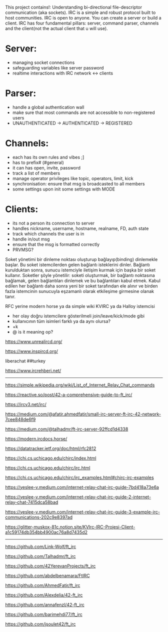 This project contains!: Understanding bi-directional file-descriptor communication (aka sockets).
IRC is a simple and robust protocol built to host communities.
IRC is open to anyone. You can create a server or build a client.
IRC has four fundamental pillars: server, command parser, channels and the client(not the actual client that u will use).

# Server:
- managing socket connections
- safeguarding variables like server password
- realtime interactions with IRC network <-> clients

# Parser:
- handle a global authentication wall
- make sure that most commands are not accessible to non-registered users
- UNAUTHENTICATED -> AUTHENTICATED -> REGISTERED

# Channels:
- each has its own rules and vibes ;]
- has to prefix# (#general)
- it can has open, invite, password
- track a list of members
- manage operator privileges like topic, operators, limit, kick
- synchronisation: ensure that msg is broadcasted to all members
- some settings upon init some settings with MODE

# Clients:
- its not a person its connection to server
- handles nickname, username, hostname, realname, FD, auth state
- track which channels the user is in
- handle in/out msg
- ensure that the msg is formatted correctly
- PRVMSG?



Soket yönetimi bir dinleme noktası oluşturup bağlayıp(binding)  dinlemekle başlar.
Bu soket istemcilerden gelen bağlantı isteklerini dinler.
Bağlantı kurulduktan sonra, sunucu istemciyle iletişim kurmak için başka bir soket kullanır.
Soketler şöyle yönetilir: soketi oluşturmak, bir bağlantı noktasına bağlamak, gelen bağlantıları dinlemek ve bu bağlantıları kabul etmek.
Kabul edilen her bağlantı daha sonra yeni bir soket tarafından ele alınır ve birden fazla istemcinin sunucuyla eşzamanlı olarak etkileşime girmesine olanak tanır.

RFC yerine modern horse ya da simple wiki
KVIRC ya da Halloy istemcisi
- her olay doğru istemcilere gösterilmeli join/leave/kick/mode gibi
- kullanıcının tüm isimleri farklı ya da aynı olursa?
- +k
- @ is it meaning op?

https://www.unrealircd.org/

https://www.inspircd.org/

liberachat ##turkey

https://www.ircrehberi.net/

----

https://simple.wikipedia.org/wiki/List_of_Internet_Relay_Chat_commands

https://reactive.so/post/42-a-comprehensive-guide-to-ft_irc/

https://ircv3.net/irc/

https://medium.com/@afatir.ahmedfatir/small-irc-server-ft-irc-42-network-7cee848de6f9

https://medium.com/@talhadmr/ft-irc-server-92ffcd1d4338

https://modern.ircdocs.horse/

https://datatracker.ietf.org/doc/html/rfc2812

https://chi.cs.uchicago.edu/chirc/index.html

https://chi.cs.uchicago.edu/chirc/irc.html

https://chi.cs.uchicago.edu/chirc/irc_examples.html#chirc-irc-examples

https://yeslee-v.medium.com/internet-relay-chat-irc-guide-7bd418a73e6a

https://yeslee-v.medium.com/internet-relay-chat-irc-guide-2-internet-relay-chat-7415dca58bad

https://yeslee-v.medium.com/internet-relay-chat-irc-guide-3-example-irc-communications-202c9e8397ad

https://glitter-muskox-81c.notion.site/KVIrc-IRC-Projesi-Client-a1c59174db354bb4900ac76a8d7435d2

-----

https://github.com/Link-Wolf/ft_irc

https://github.com/Talhadmr/ft_irc

https://github.com/42YerevanProjects/ft_irc

https://github.com/abdelbenamara/FtIRC

https://github.com/AhmedFatir/ft_irc

https://github.com/Alexdelia/42-ft_irc

https://github.com/annafenzl/42-ft_irc

https://github.com/barimehdi77/ft_irc

https://github.com/jsoulet42/ft_irc
